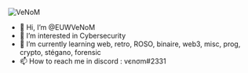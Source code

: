 ![VeNoM]([http://url/to/img.png](https://wallpaper.dog/large/5454771.jpg))

- 👋 Hi, I’m @EUWVeNoM
- 👀 I’m interested in Cybersecurity
- 🌱 I’m currently learning web, retro, ROSO, binaire, web3, misc, prog, crypto, stégano, forensic
- 📫 How to reach me in discord : vєnσm#2331

<!---
EUWVeNoM/EUWVeNoM is a ✨ special ✨ repository because its `README.md` (this file) appears on your GitHub profile.
You can click the Preview link to take a look at your changes.
--->
